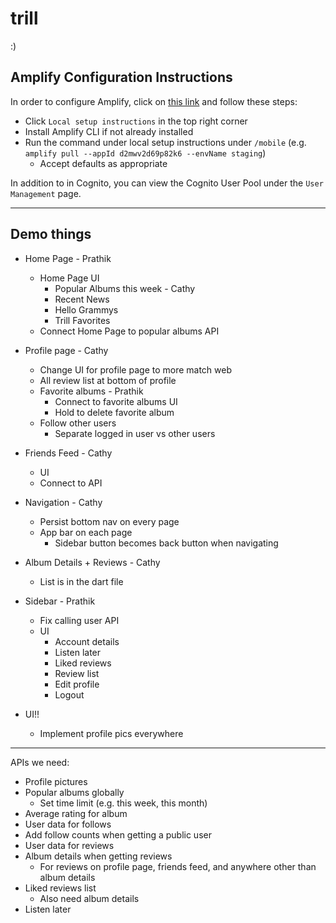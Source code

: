 # trill

:)

## Amplify Configuration Instructions

In order to configure Amplify, click on [this link](https://us-east-1.admin.amplifyapp.com/admin/d2mwv2d69p82k6/staging/home) and follow these steps:

- Click `Local setup instructions` in the top right corner
- Install Amplify CLI if not already installed
- Run the command under local setup instructions under `/mobile` (e.g. `amplify pull --appId d2mwv2d69p82k6 --envName staging`)
  - Accept defaults as appropriate

In addition to in Cognito, you can view the Cognito User Pool under the `User Management` page.

---

## Demo things
- Home Page - Prathik
  - Home Page UI
    - Popular Albums this week - Cathy
    - Recent News
    - Hello Grammys
    - Trill Favorites
  - Connect Home Page to popular albums API

- Profile page - Cathy
  - Change UI for profile page to more match web
  - All review list at bottom of profile
  - Favorite albums - Prathik
    - Connect to favorite albums UI
    - Hold to delete favorite album
  - Follow other users
    - Separate logged in user vs other users

- Friends Feed - Cathy
  - UI
  - Connect to API

- Navigation - Cathy
  - Persist bottom nav on every page
  - App bar on each page
    - Sidebar button becomes back button when navigating

- Album Details + Reviews - Cathy
  - List is in the dart file

- Sidebar - Prathik
  - Fix calling user API
  - UI
    - Account details
    - Listen later
    - Liked reviews
    - Review list
    - Edit profile
    - Logout

- UI!!
  - Implement profile pics everywhere

---

APIs we need:
- Profile pictures
- Popular albums globally
  - Set time limit (e.g. this week, this month)
- Average rating for album
- User data for follows
- Add follow counts when getting a public user
- User data for reviews
- Album details when getting reviews
  - For reviews on profile page, friends feed, and anywhere other than album details
- Liked reviews list
  - Also need album details
- Listen later
